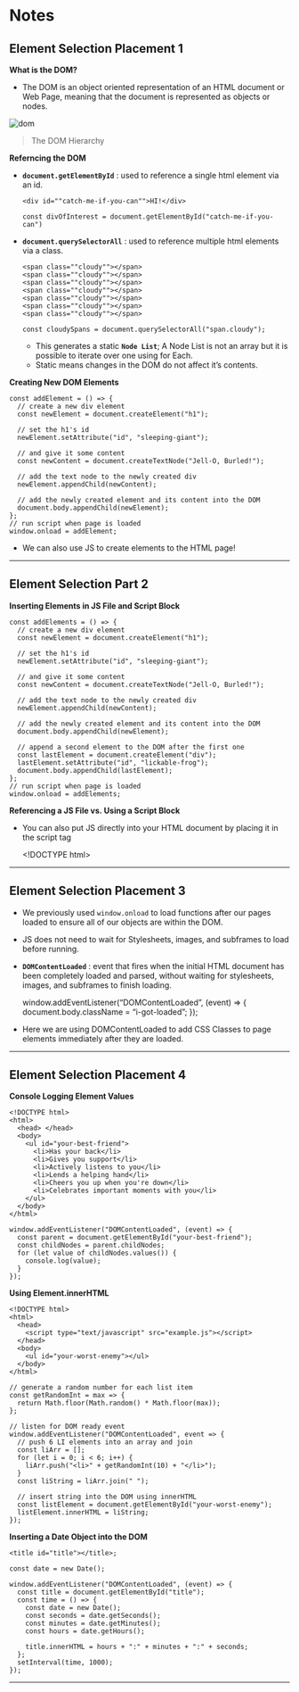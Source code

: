 **Notes**
=========

**Element Selection Placement 1**
---------------------------------

**What is the DOM?**

-   The DOM is an object oriented representation of an HTML document or Web Page, meaning that the document is represented as objects or nodes.

![dom](https://appacademy-open-assets.s3-us-west-1.amazonaws.com/Module-DOM-API/element-selection/assets/DOM_tree.png)

> The DOM Hierarchy

**Referncing the DOM**

-   **`document.getElementById`** : used to reference a single html element via an id.

        <div id=""catch-me-if-you-can"">HI!</div>

        const divOfInterest = document.getElementById("catch-me-if-you-can")

-   **`document.querySelectorAll`** : used to reference multiple html elements via a class.

        <span class=""cloudy""></span>
        <span class=""cloudy""></span>
        <span class=""cloudy""></span>
        <span class=""cloudy""></span>
        <span class=""cloudy""></span>
        <span class=""cloudy""></span>
        <span class=""cloudy""></span>

        const cloudySpans = document.querySelectorAll("span.cloudy");

    -   This generates a static **`Node List`**; A Node List is not an array but it is possible to iterate over one using for Each.
    -   Static means changes in the DOM do not affect it’s contents.

**Creating New DOM Elements**

    const addElement = () => {
      // create a new div element
      const newElement = document.createElement("h1");

      // set the h1's id
      newElement.setAttribute("id", "sleeping-giant");

      // and give it some content
      const newContent = document.createTextNode("Jell-O, Burled!");

      // add the text node to the newly created div
      newElement.appendChild(newContent);

      // add the newly created element and its content into the DOM
      document.body.appendChild(newElement);
    };
    // run script when page is loaded
    window.onload = addElement;

-   We can also use JS to create elements to the HTML page!

------------------------------------------------------------------------

**Element Selection Part 2**
----------------------------

**Inserting Elements in JS File and Script Block**

    const addElements = () => {
      // create a new div element
      const newElement = document.createElement("h1");

      // set the h1's id
      newElement.setAttribute("id", "sleeping-giant");

      // and give it some content
      const newContent = document.createTextNode("Jell-O, Burled!");

      // add the text node to the newly created div
      newElement.appendChild(newContent);

      // add the newly created element and its content into the DOM
      document.body.appendChild(newElement);

      // append a second element to the DOM after the first one
      const lastElement = document.createElement("div");
      lastElement.setAttribute("id", "lickable-frog");
      document.body.appendChild(lastElement);
    };
    // run script when page is loaded
    window.onload = addElements;

**Referencing a JS File vs. Using a Script Block**

-   You can also put JS directly into your HTML document by placing it in the script tag

    &lt;!DOCTYPE html&gt;

------------------------------------------------------------------------

**Element Selection Placement 3**
---------------------------------

-   We previously used `window.onload` to load functions after our pages loaded to ensure all of our objects are within the DOM.

-   JS does not need to wait for Stylesheets, images, and subframes to load before running.

-   **`DOMContentLoaded`** : event that fires when the initial HTML document has been completely loaded and parsed, without waiting for stylesheets, images, and subframes to finish loading.

    window.addEventListener(“DOMContentLoaded”, (event) =&gt; { document.body.className = “i-got-loaded”; });

-   Here we are using DOMContentLoaded to add CSS Classes to page elements immediately after they are loaded.

------------------------------------------------------------------------

**Element Selection Placement 4**
---------------------------------

**Console Logging Element Values**

    <!DOCTYPE html>
    <html>
      <head> </head>
      <body>
        <ul id="your-best-friend">
          <li>Has your back</li>
          <li>Gives you support</li>
          <li>Actively listens to you</li>
          <li>Lends a helping hand</li>
          <li>Cheers you up when you're down</li>
          <li>Celebrates important moments with you</li>
        </ul>
      </body>
    </html>

    window.addEventListener("DOMContentLoaded", (event) => {
      const parent = document.getElementById("your-best-friend");
      const childNodes = parent.childNodes;
      for (let value of childNodes.values()) {
        console.log(value);
      }
    });

**Using Element.innerHTML**

    <!DOCTYPE html>
    <html>
      <head>
        <script type="text/javascript" src="example.js"></script>
      </head>
      <body>
        <ul id="your-worst-enemy"></ul>
      </body>
    </html>

    // generate a random number for each list item
    const getRandomInt = max => {
      return Math.floor(Math.random() * Math.floor(max));
    };

    // listen for DOM ready event
    window.addEventListener("DOMContentLoaded", event => {
      // push 6 LI elements into an array and join
      const liArr = [];
      for (let i = 0; i < 6; i++) {
        liArr.push("<li>" + getRandomInt(10) + "</li>");
      }
      const liString = liArr.join(" ");

      // insert string into the DOM using innerHTML
      const listElement = document.getElementById("your-worst-enemy");
      listElement.innerHTML = liString;
    });

**Inserting a Date Object into the DOM**

    <title id="title"></title>;

    const date = new Date();

    window.addEventListener("DOMContentLoaded", (event) => {
      const title = document.getElementById("title");
      const time = () => {
        const date = new Date();
        const seconds = date.getSeconds();
        const minutes = date.getMinutes();
        const hours = date.getHours();

        title.innerHTML = hours + ":" + minutes + ":" + seconds;
      };
      setInterval(time, 1000);
    });

------------------------------------------------------------------------
